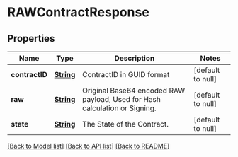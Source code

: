 # RAWContractResponse
## Properties

Name | Type | Description | Notes
------------ | ------------- | ------------- | -------------
**contractID** | [**String**](string.md) | ContractID in GUID format | [default to null]
**raw** | [**String**](string.md) | Original Base64 encoded RAW payload, Used for Hash calculation or Signing. | [default to null]
**state** | [**String**](string.md) | The State of the Contract. | [default to null]

[[Back to Model list]](../README.md#documentation-for-models) [[Back to API list]](../README.md#documentation-for-api-endpoints) [[Back to README]](../README.md)

